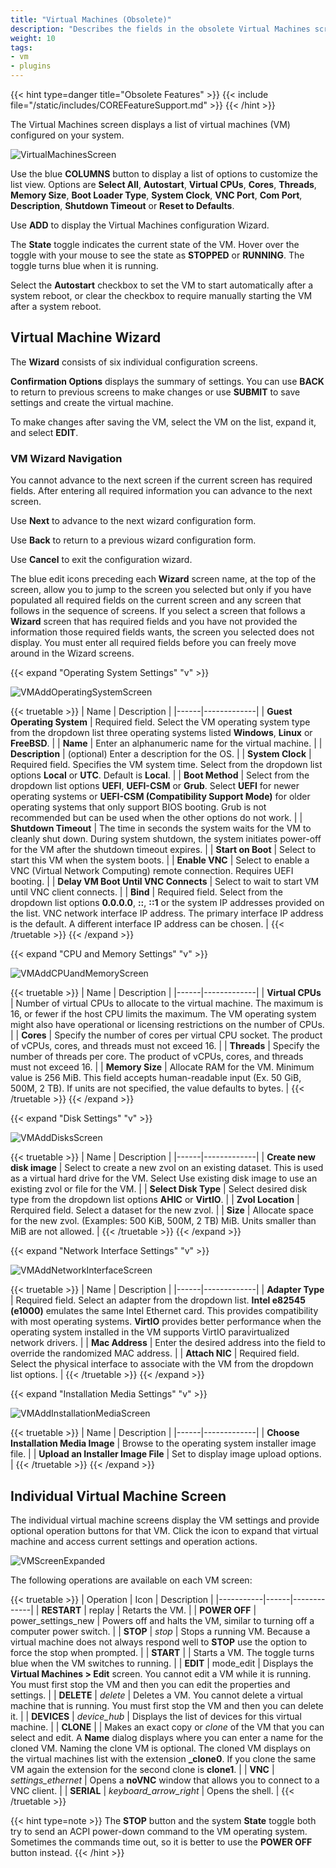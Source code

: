 ```yaml
---
title: "Virtual Machines (Obsolete)"
description: "Describes the fields in the obsolete Virtual Machines screen in TrueNAS 13.3."
weight: 10
tags:
- vm
- plugins
---
```


{{< hint type=danger title="Obsolete Features" >}}
{{< include file="/static/includes/COREFeatureSupport.md" >}}
{{< /hint >}}

The Virtual Machines screen displays a list of virtual machines (VM) configured on your system.

![VirtualMachinesScreen](/images/CORE/VirtualMachines/VirtualMachinesScreen.png "Virtual Machines")

Use the blue **COLUMNS** button to display a list of options to customize the list view. Options are **Select All**, **Autostart**, **Virtual CPUs**, **Cores**, **Threads**, **Memory Size**, **Boot Loader Type**, **System Clock**, **VNC Port**, **Com Port**, **Description**, **Shutdown Timeout** or **Reset to Defaults**.

Use **ADD** to display the Virtual Machines configuration Wizard.

The **State** toggle indicates the current state of the VM. Hover over the toggle with your mouse to see the state as **STOPPED** or **RUNNING**. The toggle turns blue when it is running.

Select the **Autostart** checkbox to set the VM to start automatically after a system reboot, or clear the checkbox to require manually starting the VM after a system reboot.

## Virtual Machine Wizard

The **Wizard** consists of six individual configuration screens.

**Confirmation Options** displays the summary of settings. You can use **BACK** to return to previous screens to make changes or use **SUBMIT** to save settings and create the virtual machine.

To make changes after saving the VM, select the VM on the list, expand it, and select **EDIT**.

### VM Wizard Navigation
You cannot advance to the next screen if the current screen has required fields.
After entering all required information you can advance to the next screen.

Use **Next** to advance to the next wizard configuration form.

Use **Back** to return to a previous wizard configuration form.

Use **Cancel** to exit the configuration wizard.

The blue edit icons preceding each **Wizard** screen name, at the top of the screen, allow you to jump to the screen you selected but only if you have populated all required fields on the current screen and any screen that follows in the sequence of screens.
If you select a screen that follows a **Wizard** screen that has required fields and you have not provided the information those required fields wants, the screen you selected does not display.
You must enter all required fields before you can freely move around in the Wizard screens.

{{< expand "Operating System Settings" "v" >}}

![VMAddOperatingSystemScreen](/images/CORE/VirtualMachines/VMAddOperatingSystemScreen.png "VM Add: OS")

{{< truetable >}}
| Name | Description |
|------|-------------|
| **Guest Operating System** | Required field. Select the VM operating system type from the dropdown list three operating systems listed **Windows**, **Linux** or **FreeBSD**. |
| **Name** | Enter an alphanumeric name for the virtual machine. |
| **Description** | (optional) Enter a description for the OS. |
| **System Clock** | Required field. Specifies the VM system time. Select from the dropdown list options **Local** or **UTC**. Default is **Local**. |
| **Boot Method** | Select from the dropdown list options **UEFI**, **UEFI-CSM** or **Grub**. Select **UEFI** for newer operating systems or **UEFI-CSM (Compatibility Support Mode)** for older operating systems that only support BIOS booting. Grub is not recommended but can be used when the other options do not work. |
| **Shutdown Timeout** | The time in seconds the system waits for the VM to cleanly shut down. During system shutdown, the system initiates power-off for the VM after the shutdown timeout expires. |
| **Start on Boot** | Select to start this VM when the system boots. |
| **Enable VNC** | Select to enable a VNC (Virtual Network Computing) remote connection. Requires UEFI booting. |
| **Delay VM Boot Until VNC Connects** | Select to wait to start VM until VNC client connects. |
| **Bind** | Required field. Select from the dropdown list options **0.0.0.0**, **::**, **::1** or the system IP addresses provided on the list. VNC network interface IP address. The primary interface IP address is the default. A different interface IP address can be chosen. |
{{< /truetable >}}
{{< /expand >}}

{{< expand "CPU and Memory Settings" "v" >}}

![VMAddCPUandMemoryScreen](/images/CORE/VirtualMachines/VMAddCPUandMemoryScreen.png "VM Add: CPU and Memory")

{{< truetable >}}
| Name | Description |
|------|-------------|
| **Virtual CPUs** | Number of virtual CPUs to allocate to the virtual machine. The maximum is 16, or fewer if the host CPU limits the maximum. The VM operating system might also have operational or licensing restrictions on the number of CPUs. |
| **Cores** | Specify the number of cores per virtual CPU socket. The product of vCPUs, cores, and threads must not exceed 16. |
| **Threads** | Specify the number of threads per core. The product of vCPUs, cores, and threads must not exceed 16. |
| **Memory Size** | Allocate RAM for the VM. Minimum value is 256 MiB. This field accepts human-readable input (Ex. 50 GiB, 500M, 2 TB). If units are not specified, the value defaults to bytes. |
{{< /truetable >}}
{{< /expand >}}

{{< expand "Disk Settings" "v" >}}

![VMAddDisksScreen](/images/CORE/VirtualMachines/VMAddDisksScreen.png "VM Add: Disks")

{{< truetable >}}
| Name | Description |
|------|-------------|
| **Create new disk image** | Select to create a new zvol on an existing dataset. This is used as a virtual hard drive for the VM. Select Use existing disk image to use an existing zvol or file for the VM. |
| **Select Disk Type** | Select desired disk type from the dropdown list options **AHIC** or **VirtIO**. |
| **Zvol Location** | Rerquired field. Select a dataset for the new zvol. |
| **Size** | Allocate space for the new zvol. (Examples: 500 KiB, 500M, 2 TB) MiB. Units smaller than MiB are not allowed. |
{{< /truetable >}}
{{< /expand >}}

{{< expand "Network Interface Settings" "v" >}}

![VMAddNetworkInterfaceScreen](/images/CORE/VirtualMachines/VMAddNetworkInterfaceScreen.png "VM Add: Network Interface")

{{< truetable >}}
| Name | Description |
|------|-------------|
| **Adapter Type** | Required field. Select an adapter from the dropdown list. **Intel e82545 (e1000)** emulates the same Intel Ethernet card. This provides compatibility with most operating systems. **VirtIO** provides better performance when the operating system installed in the VM supports VirtIO paravirtualized network drivers. |
| **Mac Address** | Enter the desired address into the field to override the randomized MAC address. |
| **Attach NIC** | Required field. Select the physical interface to associate with the VM from the dropdown list options. |
{{< /truetable >}}
{{< /expand >}}

{{< expand "Installation Media Settings" "v" >}}

![VMAddInstallationMediaScreen](/images/CORE/VirtualMachines/VMAddInstallationMediaScreen.png "VM Add: Installation Media")

{{< truetable >}}
| Name | Description |
|------|-------------|
| **Choose Installation Media Image** | Browse to the operating system installer image file. |
| **Upload an Installer Image File** | Set to display image upload options. |
{{< /truetable >}}
{{< /expand >}}

## Individual Virtual Machine Screen
The individual virtual machine screens display the VM settings and provide optional operation buttons for that VM.
Click the <i class="fa fa-caret-right" aria-hidden="true"></i> icon to expand that virtual machine and access current settings and operation actions.

![VMScreenExpanded](/images/CORE/VirtualMachines/VMScreenExpanded.png "Virtual Machine Screen")

The following operations are available on each VM screen:

{{< truetable >}}
| Operation | Icon | Description |
|-----------|------|-------------|
| **RESTART** | <span class="material-icons">replay</span> | Retarts the VM. |
| **POWER OFF** | <span class="material-icons">power_settings_new</span> | Powers off and halts the VM, similar to turning off a computer power switch. |
| **STOP** | <i class="material-icons" aria-hidden="true" title="Stop">stop</i> | Stops a running VM. Because a virtual machine does not always respond well to **STOP** use the option to force the stop when prompted. |
| **START** | <span class="iconify" data-icon="bxs:right-arrow"></span> | Starts a VM. The toggle turns blue when the VM switches to running. |
| **EDIT** | <span class="material-icons">mode_edit</span> | Displays the **Virtual Machines > Edit** screen. You cannot edit a VM while it is running. You must first stop the VM and then you can edit the properties and settings. |
| **DELETE** | <i class="material-icons" aria-hidden="true" title="Delete">delete</i> | Deletes a VM. You cannot delete a virtual machine that is running. You must first stop the VM and then you can delete it. |
| **DEVICES** | <i class="material-icons" aria-hidden="true" title="Devices">device_hub</i> | Displays the list of devices for this virtual machine. |
| **CLONE** | <span class="iconify" data-icon="cil:clone"></span> | Makes an exact copy or *clone* of the VM that you can select and edit. A **Name** dialog displays where you can enter a name for the cloned VM. Naming the clone VM is optional. The cloned VM displays on the virtual machines list with the extension **_clone0**. If you clone the same VM again the extension for the second clone is **clone1**. |
| **VNC** | <i class="material-icons" aria-hidden="true" title="VNC">settings_ethernet</i> | Opens a **noVNC** window that allows you to connect to a VNC client. |
| **SERIAL** | <i class="material-icons" aria-hidden="true" title="Serial">keyboard_arrow_right</i> | Opens the shell. |
{{< /truetable >}}

{{< hint type=note >}}
The **STOP** button and the system **State** toggle both try to send an ACPI power-down command to the VM operating system. Sometimes the commands time out, so it is better to use the **POWER OFF** button instead.
{{< /hint >}}
